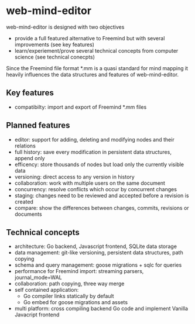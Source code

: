 # web-mind-editor
web-mind-editor is designed with two objectives
- provide a full featured alternative to Freemind but with several improvements (see key features)
- learn/experiement/prove several technical concepts from computer science (see technical conecpts)

Since the Freemind file format *.mm is a quasi standard for mind mapping 
it heavily influences the data structures and features of web-mind-editor.

## Key features
- compatibilty: import and export of Freemind *.mm files

## Planned features
- editor: support for adding, deleting and modifying nodes and their relations
- full history: save every modification in persistent data structures, append only
- efficency: store thousands of nodes but load only the currently visible data
- versioning: direct access to any version in history
- collaboration: work with multiple users on the same document
- concurrency: resolve conflicts which occur by concurrent changes
- staging: changes need to be reviewed and accepted before a revision is created
- compare: show the differences between changes, commits, revisions or documents

## Technical concepts
- architecture: Go backend, Javascript frontend, SQLite data storage
- data management: git-like versioning, persistent data structures, path copying
- schema and query management: goose migrations + sqlc for queries
- performance for Freemind import: streaming parsers, journal_mode=WAL
- collaboration: path copying, three way merge
- self contained application: 
  - Go compiler links statically by default
  - Go embed for goose migrations and assets
- multi platform: cross compiling backend Go code and implement Vanilla Javacript frontend
